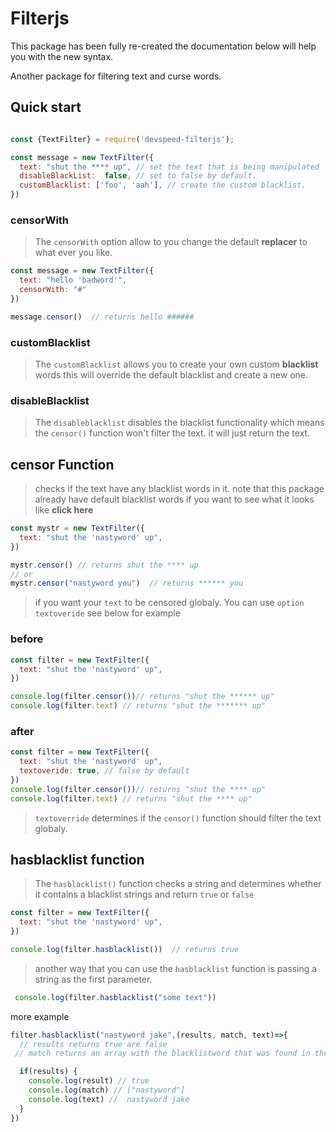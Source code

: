 ﻿# Filterjs

This package has been fully re-created the documentation below will help you with the new syntax.

Another package for filtering text and curse words. 

## Quick start

```js

const {TextFilter} = require('devspeed-filterjs');

const message = new TextFilter({
  text: "shut the **** up", // set the text that is being manipulated
  disableBlackList:  false, // set to false by default.
  customBlacklist: ['foo', 'aah'], // create the custom blacklist.
})


```
### censorWith
> The `censorWith` option allow to you change the default **replacer** to what ever you like.

```js
const message = new TextFilter({
  text: "hello 'badword'",
  censorWith: "#"
})

message.censor()  // returns hello ######
```

### customBlacklist 

> The `customBlacklist` allows you to create your own custom **blacklist** words this will override the default blacklist and create a new one.
 
### disableBlacklist

> The  `disableblacklist`  disables the blacklist functionality  which means the `censor()` function won't filter the text. it will just return the text.


## censor Function
> checks if the text have any blacklist words in it. note that this package already have default blacklist  words if you want to see what it looks like **click here** 

```js
const mystr = new TextFilter({
  text: "shut the 'nastyword' up", 
})

mystr.censor() // returns shut the **** up
// or
mystr.censor("nastyword you")  // returns ****** you
```

> if you want your `text` to be censored globaly. You can use `option textoveride` see below for example

### before

```js 
const filter = new TextFilter({
  text: "shut the 'nastyword' up", 
})

console.log(filter.censor())// returns "shut the ****** up"
console.log(filter.text) // returns "shut the ******* up"
```
### after

```js
const filter = new TextFilter({
  text: "shut the 'nastyword' up",
  textoveride: true, // false by default
})
console.log(filter.censor())// returns "shut the **** up"
console.log(filter.text) // returns "shut the **** up"
``` 
> `textoverride` determines if the `censor()` function should filter the text globaly.

## hasblacklist function

> The `hasblacklist()` function checks a string and determines whether it contains a blacklist strings and return `true` or `false`

```js
const filter = new TextFilter({
  text: "shut the 'nastyword' up",
})

console.log(filter.hasblacklist())  // returns true 
```
> another way that you can use the `hasblacklist` function is passing a string as the first parameter.

```js
 console.log(filter.hasblacklist("some text"))
```
more example 

```js
filter.hasblacklist("nastyword jake",(results, match, text)=>{
  // results returns true are false
 // match returns an array with the blacklistword that was found in the text

  if(results) {
    console.log(result) // true
    console.log(match) // ["nastyword"]
    console.log(text) //  nastyword jake
  }
})
```


